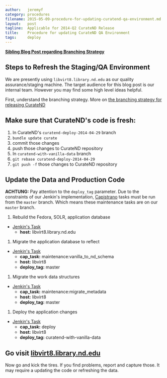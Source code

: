 ```yaml
---
author:   jeremyf
category: procedures
filename: 2015-05-09-procedure-for-updating-curatend-qa-environment.md
layout:   post
tagline:  Applicable for 2014-Q2 CurateND Release
title:    Procedure for updating CurateND QA Environment
tags:     deploy
---
```


**[Sibling Blog Post regarding Branching Strategy](/practices/leveraging-git-in-iterating-towards-a-release/)**

## Steps to Refresh the Staging/QA Environment

We are presently using `libvirt8.library.nd.edu` as our quality assurance/staging machine.
The target audience for this blog post is our internal team.
However you may find some high level ideas helpful.

First, understand the branching strategy.
More on [the branching strategy for releasing CurateND](/practices/leveraging-git-in-iterating-towards-a-release/)

## Make sure that CurateND's code is fresh:

1. In CurateND's `curatend-deploy-2014-04-29` branch
  1. `bundle update curate`
  1. commit those changes
  1. push those changes to CurateND repository
1. In `curatend-with-vanilla-data` branch
  1. `git rebase curatend-deploy-2014-04-29`
  1. `git push -f` those changes to CurateND repository

## Update the Data and Production Code

**ACHTUNG:** Pay attention to the `deploy_tag` parameter.
Due to the constraints of our Jenkin's implementation, [Capistrano](http://capistranorb.com/) tasks must be run from the `master` branch.
Which means these maintenance tasks are on our `master` branch.

1. Rebuild the Fedora, SOLR, application database
  * [Jenkin's Task](https://jenkins.library.nd.edu/jenkins/job/CurateND-FedoraDB-Rebuild/build?delay=0sec)
    * **host:** libvirt8.library.nd.edu
1. Migrate the application database to reflect
  * [Jenkin's Task](https://jenkins.library.nd.edu/jenkins/job/CurateND-STANDALONE/build?delay=0sec)
    * **cap_task:** maintenance:vanilla_to_nd_schema
    * **host:** libvirt8
    * **deploy_tag:** master
1. Migrate the work data structures
  * [Jenkin's Task](https://jenkins.library.nd.edu/jenkins/job/CurateND-STANDALONE/build?delay=0sec)
    * **cap_task:** maintenance:migrate_metadata
    * **host:** libvirt8
    * **deploy_tag:** master
1. Deploy the application changes
  * [Jenkin's Task](https://jenkins.library.nd.edu/jenkins/job/CurateND-STANDALONE/build?delay=0sec)
    * **cap_task:** deploy
    * **host:** libvirt8
    * **deploy_tag:** curatend-with-vanilla-data

## Go visit [libvirt8.library.nd.edu](https://libvirt8.library.nd.edu)

Now go and kick the tires.
If you find problems, report and capture those.
It may require a updating the code or refreshing the data.